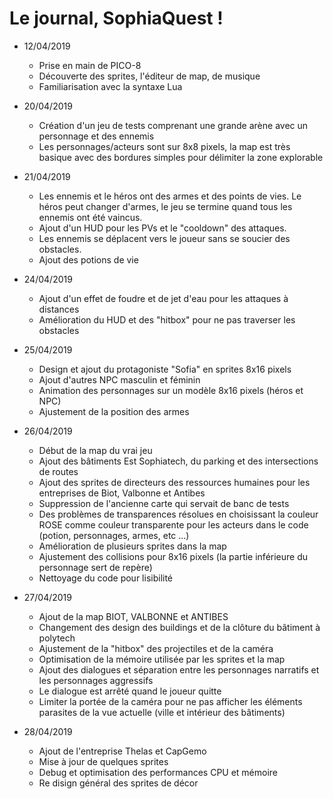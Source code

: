 # Le journal, SophiaQuest !

 - 12/04/2019
	 - Prise en main de PICO-8
	 - Découverte des sprites, l'éditeur de map, de musique
	 - Familiarisation avec la syntaxe Lua
	 
 - 20/04/2019
	 - Création d'un jeu de tests comprenant une grande arène avec un personnage et des ennemis
	 - Les personnages/acteurs sont sur 8x8 pixels, la map est très basique avec des bordures simples pour délimiter la zone explorable

 - 21/04/2019
	- Les ennemis et le héros ont des armes et des points de vies. Le héros peut changer d'armes, le jeu se termine quand tous les ennemis ont été vaincus.
	- Ajout d'un HUD pour les PVs et le "cooldown" des attaques.
	- Les ennemis se déplacent vers le joueur sans se soucier des obstacles.
	- Ajout des potions de vie
	
- 24/04/2019
	- Ajout d'un effet de foudre et de jet d'eau pour les attaques à distances
	- Amélioration du HUD et des "hitbox" pour ne pas traverser les obstacles

- 25/04/2019
	- Design et ajout du protagoniste "Sofia" en sprites 8x16 pixels
	- Ajout d'autres NPC masculin et féminin
	- Animation des personnages sur un modèle 8x16 pixels (héros et NPC)
	- Ajustement de la position des armes

- 26/04/2019
	- Début de la map du vrai jeu 
	- Ajout des bâtiments Est Sophiatech, du parking et des intersections de routes 
	- Ajout des sprites de directeurs des ressources humaines pour les entreprises de Biot, Valbonne et Antibes
	- Suppression de l'ancienne carte qui servait de banc de tests
	- Des problèmes de transparences résolues en choisissant la couleur ROSE comme couleur transparente pour les acteurs dans le code (potion, personnages, armes, etc ...)
	- Amélioration de plusieurs sprites dans la map
	- Ajustement des collisions pour 8x16 pixels (la partie inférieure du personnage sert de repère)
	- Nettoyage du code pour lisibilité

- 27/04/2019
	- Ajout de la map BIOT, VALBONNE et ANTIBES
	- Changement des design des buildings et de la clôture du bâtiment à polytech
	- Ajustement de la "hitbox" des projectiles et de la caméra
	- Optimisation de la mémoire utilisée par les sprites et la map
	- Ajout des dialogues et séparation entre les personnages narratifs et les personnages aggressifs
	- Le dialogue est arrêté quand le joueur quitte
	- Limiter la portée de la caméra pour ne pas afficher les éléments parasites de la vue actuelle (ville et intérieur des bâtiments)

- 28/04/2019
	- Ajout de l'entreprise Thelas et CapGemo
	- Mise à jour de quelques sprites
	- Debug et optimisation des performances CPU et mémoire
	- Re disign général des sprites de décor